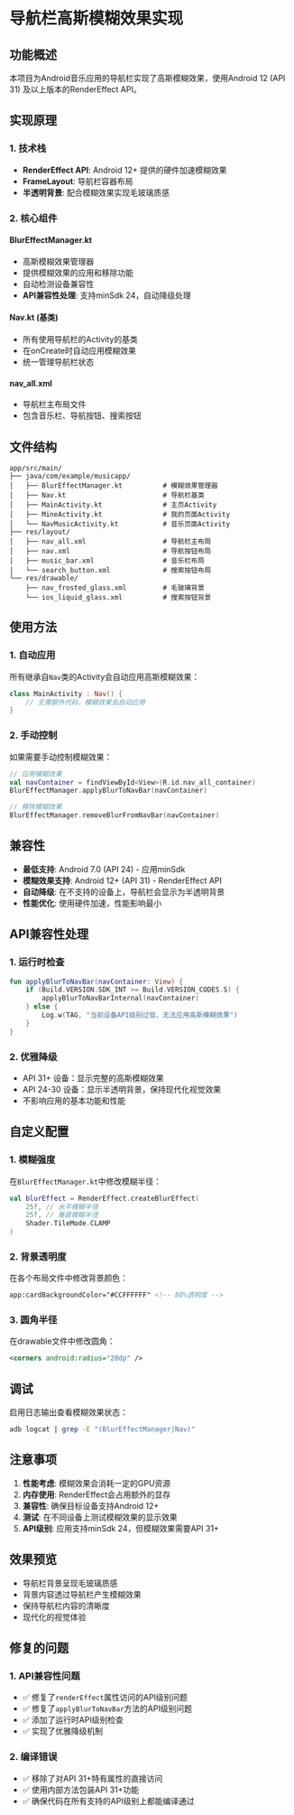 # 导航栏高斯模糊效果实现

## 功能概述

本项目为Android音乐应用的导航栏实现了高斯模糊效果，使用Android 12 (API 31) 及以上版本的RenderEffect API。

## 实现原理

### 1. 技术栈
- **RenderEffect API**: Android 12+ 提供的硬件加速模糊效果
- **FrameLayout**: 导航栏容器布局
- **半透明背景**: 配合模糊效果实现毛玻璃质感

### 2. 核心组件

#### BlurEffectManager.kt
- 高斯模糊效果管理器
- 提供模糊效果的应用和移除功能
- 自动检测设备兼容性
- **API兼容性处理**: 支持minSdk 24，自动降级处理

#### Nav.kt (基类)
- 所有使用导航栏的Activity的基类
- 在onCreate时自动应用模糊效果
- 统一管理导航栏状态

#### nav_all.xml
- 导航栏主布局文件
- 包含音乐栏、导航按钮、搜索按钮

## 文件结构

```
app/src/main/
├── java/com/example/musicapp/
│   ├── BlurEffectManager.kt          # 模糊效果管理器
│   ├── Nav.kt                        # 导航栏基类
│   ├── MainActivity.kt               # 主页Activity
│   ├── MineActivity.kt               # 我的页面Activity
│   └── NavMusicActivity.kt           # 音乐页面Activity
├── res/layout/
│   ├── nav_all.xml                   # 导航栏主布局
│   ├── nav.xml                       # 导航按钮布局
│   ├── music_bar.xml                 # 音乐栏布局
│   └── search_button.xml             # 搜索按钮布局
└── res/drawable/
    ├── nav_frosted_glass.xml         # 毛玻璃背景
    └── ios_liquid_glass.xml          # 搜索按钮背景
```

## 使用方法

### 1. 自动应用
所有继承自`Nav`类的Activity会自动应用高斯模糊效果：

```kotlin
class MainActivity : Nav() {
    // 无需额外代码，模糊效果会自动应用
}
```

### 2. 手动控制
如果需要手动控制模糊效果：

```kotlin
// 应用模糊效果
val navContainer = findViewById<View>(R.id.nav_all_container)
BlurEffectManager.applyBlurToNavBar(navContainer)

// 移除模糊效果
BlurEffectManager.removeBlurFromNavBar(navContainer)
```

## 兼容性

- **最低支持**: Android 7.0 (API 24) - 应用minSdk
- **模糊效果支持**: Android 12+ (API 31) - RenderEffect API
- **自动降级**: 在不支持的设备上，导航栏会显示为半透明背景
- **性能优化**: 使用硬件加速，性能影响最小

## API兼容性处理

### 1. 运行时检查
```kotlin
fun applyBlurToNavBar(navContainer: View) {
    if (Build.VERSION.SDK_INT >= Build.VERSION_CODES.S) {
        applyBlurToNavBarInternal(navContainer)
    } else {
        Log.w(TAG, "当前设备API级别过低，无法应用高斯模糊效果")
    }
}
```

### 2. 优雅降级
- API 31+ 设备：显示完整的高斯模糊效果
- API 24-30 设备：显示半透明背景，保持现代化视觉效果
- 不影响应用的基本功能和性能

## 自定义配置

### 1. 模糊强度
在`BlurEffectManager.kt`中修改模糊半径：

```kotlin
val blurEffect = RenderEffect.createBlurEffect(
    25f, // 水平模糊半径
    25f, // 垂直模糊半径
    Shader.TileMode.CLAMP
)
```

### 2. 背景透明度
在各个布局文件中修改背景颜色：

```xml
app:cardBackgroundColor="#CCFFFFFF" <!-- 80%透明度 -->
```

### 3. 圆角半径
在drawable文件中修改圆角：

```xml
<corners android:radius="20dp" />
```

## 调试

启用日志输出查看模糊效果状态：

```bash
adb logcat | grep -E "(BlurEffectManager|Nav)"
```

## 注意事项

1. **性能考虑**: 模糊效果会消耗一定的GPU资源
2. **内存使用**: RenderEffect会占用额外的显存
3. **兼容性**: 确保目标设备支持Android 12+
4. **测试**: 在不同设备上测试模糊效果的显示效果
5. **API级别**: 应用支持minSdk 24，但模糊效果需要API 31+

## 效果预览

- 导航栏背景呈现毛玻璃质感
- 背景内容透过导航栏产生模糊效果
- 保持导航栏内容的清晰度
- 现代化的视觉体验

## 修复的问题

### 1. API兼容性问题
- ✅ 修复了`renderEffect`属性访问的API级别问题
- ✅ 修复了`applyBlurToNavBar`方法的API级别问题
- ✅ 添加了运行时API级别检查
- ✅ 实现了优雅降级机制

### 2. 编译错误
- ✅ 移除了对API 31+特有属性的直接访问
- ✅ 使用内部方法包装API 31+功能
- ✅ 确保代码在所有支持的API级别上都能编译通过 